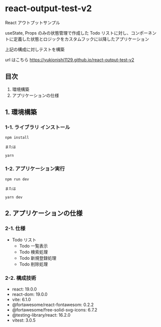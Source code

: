 # react-output-test-v2

React アウトプットサンプル

useState, Props のみの状態管理で作成した Todo リストに対し、コンポーネントに定義した状態とロジックをカスタムフックに以降したアプリケーション

上記の構成に対しテストを構築

url はこちら
https://yukionishi1129.github.io/react-output-test-v2

## 目次

1. 環境構築
2. アプリケーションの仕様

## 1. 環境構築

### 1-1. ライブラリ インストール

```
npm install

または

yarn
```

### 1-2. アプリケーション実行

```
npm run dev

または

yarn dev
```

## 2. アプリケーションの仕様

### 2-1. 仕様

- Todo リスト
  - Todo 一覧表示
  - Todo 検索処理
  - Todo 新規登録処理
  - Todo 削除処理

### 2-2. 構成技術

- react: 19.0.0
- react-dom: 19.0.0
- vite: 6.1.0
- @fortawesome/react-fontawesom: 0.2.2
- @fortawesome/free-solid-svg-icons: 6.7.2
- @testing-library/react: 16.2.0
- vitest: 3.0.5
